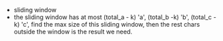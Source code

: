 - sliding window
- the sliding window has at most (total_a - k) 'a', (total_b -k) 'b', (total_c - k) 'c', find the max size of this sliding window, then the rest chars outside the window is the result we need.